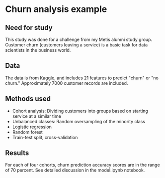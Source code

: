 # Churn analysis example

## Need for study

This study was done for a challenge from my Metis alumni study group.
Customer churn (customers leaving a service) is a basic task for data scientists in the business world. 

## Data

The data is from [Kaggle](https://www.kaggle.com/blastchar/telco-customer-churn), and includes 21 features to predict "churn" or "no churn." Approximately 7000 customer
records are included.

## Methods used

- Cohort analysis: Dividing customers into groups based on starting service at a similar time
- Unbalanced classes: Random oversampling of the minority class
- Logistic regression
- Random forest
- Train-test split, cross-validation

## Results

For each of four cohorts, churn prediction accuracy scores are in the range of 70 percent. See detailed discussion
in the model.ipynb notebook. 


